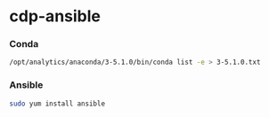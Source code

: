 # cdp-ansible

### Conda
```bash
/opt/analytics/anaconda/3-5.1.0/bin/conda list -e > 3-5.1.0.txt
```


### Ansible
```bash
sudo yum install ansible
```